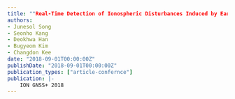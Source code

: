```yaml
---
title: ""Real-Time Detection of Ionospheric Disturbances Induced by Earthquake with Detection Window Considering Ionospheric Activity""
authors:
- Junesol Song
- Seonho Kang
- Deokhwa Han
- Bugyeom Kim
- Changdon Kee
date: "2018-09-01T00:00:00Z"
publishDate: "2018-09-01T00:00:00Z"
publication_types: ["article-confernce"]
publication: |-
    ION GNSS+ 2018
---
```

